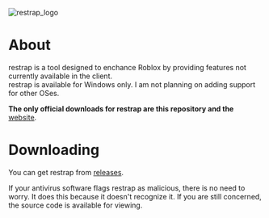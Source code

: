 ![restrap_logo](https://github.com/user-attachments/assets/5f9291a5-f801-4a77-bc5e-cb65435f9245)

# About

restrap is a tool designed to enchance Roblox by providing features not currently available in the client.\
restrap is available for Windows only. I am not planning on adding support for other OSes.

**The only official downloads for restrap are this repository and the** [website](https://sites.google.com/view/restrap-roblox).

# Downloading

You can get restrap from [releases](https://github.com/itstheguy4873/restrap/releases).

If your antivirus software flags restrap as malicious, there is no need to worry.
It does this because it doesn't recognize it. If you are still concerned, the  source code is available for viewing.

